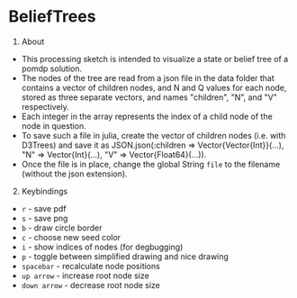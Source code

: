 # BeliefTrees

1. About
- This processing sketch is intended to visualize a state or belief tree of a pomdp solution.
- The nodes of the tree are read from a json file in the data folder that contains a vector of children nodes, and N and Q values for each node, stored as three separate vectors, and names "children", "N", and "V" respectively.
- Each integer in the array represents the index of a child node of the node in question.
- To save such a file in julia, create the vector of children nodes (i.e. with D3Trees) and save it as JSON.json(:children => Vector{Vector{Int}}(...), "N" => Vector{Int}(...), "V" => Vector{Float64}(...)).
- Once the file is in place, change the global String `file` to the filename (without the json extension).

2. Keybindings

- `r`          - save pdf
- `s`          - save png
- `b`          - draw circle border
- `c`          - choose new seed color
- `i`          - show indices of nodes (for degbugging)
- `p`          - toggle between simplified drawing and nice drawing
- `spacebar`   - recalculate node positions
- `up arrow`   - increase root node size
- `down arrow` - decrease root node size
